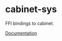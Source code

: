 # cabinet-sys #
FFI bindings to cabinet.

[Documentation](https://retep998.github.io/doc/cabinet-sys/)
